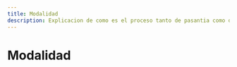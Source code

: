 ```yaml
---
title: Modalidad
description: Explicacion de como es el proceso tanto de pasantia como de tesis
---
```

# Modalidad
